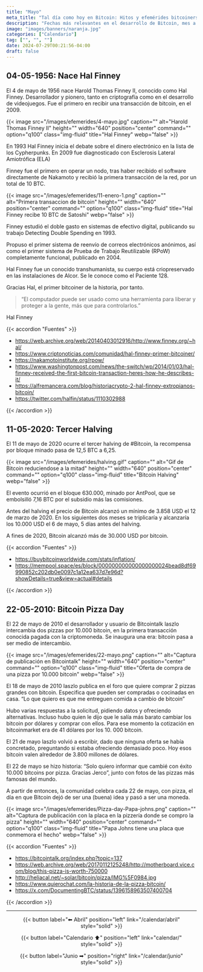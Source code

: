 ```yaml
---
title: "Mayo"
meta_title: "Tal día como hoy en Bitcoin: Hitos y efemérides bitcoiners | Proyecto Bitcoin"
description: "Fechas más relevantes en el desarrollo de Bitcoin, mes a mes"
image: "images/banners/naranja.jpg"
categories: ["Calendario"]
tag: ["", "", ""]
date: 2024-07-29T00:21:56-04:00
draft: false
---
```


## 04-05-1956: Nace Hal Finney

El 4 de mayo de 1956 nace Harold Thomas Finney II, conocido como Hal Finney. Desarrollador y pionero, tanto en criptografía como en el desarrollo de videojuegos. Fue el primero en recibir una transacción de bitcoin, en el 2009.

{{< image src="/images/efemerides/4-mayo.jpg" caption="" alt="Harold Thomas Finney II" height="" width="640" position="center" command="" option="q100" class="img-fluid" title="Hal Finney"  webp="false" >}}

En 1993 Hal Finney inicia el debate sobre el dinero electrónico en la lista de los Cypherpunks. En 2009 fue diagnosticado con Esclerosis Lateral Amiotrófica (ELA)

Finney fue el primero en operar un nodo, tras haber recibido el software directamente de Nakamoto y recibió la primera transacción de la red, por un total de 10 BTC.

{{< image src="/images/efemerides/11-enero-1.png" caption="" alt="Primera transaccion de bitcoin" height="" width="640" position="center" command="" option="q100" class="img-fluid" title="Hal Finney recibe 10 BTC de Satoshi"  webp="false" >}}

Finney estudió el doble gasto en sistemas de efectivo digital, publicando su trabajo Detecting Double Spending en 1993.

Propuso  el primer sistema de reenvío de correos electrónicos anónimos, así como el primer sistema de Prueba de Trabajo Reutilizable (RPoW) completamente funcional, publicado en 2004.

Hal Finney fue un conocido  transhumanista, su cuerpo está criopreservado en las instalaciones de Alcor. Se le conoce como el Paciente 128.

Gracias Hal, el primer bitcoiner de la historia, por tanto.

>“El computador puede ser usado como una herramienta para liberar y proteger a la gente, más que para controlarlos.”

Hal Finney

{{< accordion "Fuentes" >}}

- <https://web.archive.org/web/20140403012916/http://www.finney.org/~hal/>
- <https://www.criptonoticias.com/comunidad/hal-finney-primer-bitcoiner/>
- <https://nakamotoinstitute.org/rpow/>
- <https://www.washingtonpost.com/news/the-switch/wp/2014/01/03/hal-finney-received-the-first-bitcoin-transaction-heres-how-he-describes-it/>
- <https://alfremancera.com/blog/historiacrypto-2-hal-finney-extropianos-bitcoin/>
- <https://twitter.com/halfin/status/1110302988>

{{< /accordion >}}

## 11-05-2020: Tercer Halving

El 11 de mayo de 2020 ocurre el tercer halving de #Bitcoin, la recompensa por bloque minado pasa de 12,5 BTC a 6,25.

{{< image src="/images/efemerides/halving.gif" caption="" alt="Gif de Bitcoin reduciendose a la mitad" height="" width="640" position="center" command="" option="q100" class="img-fluid" title="Bitcoin Halving"  webp="false" >}}

El evento ocurrió en el bloque 630.000, minado por AntPool, que se embolsilló 7,16 BTC por el subsidio más las comisiones.

Antes del halving el precio de Bitcoin alcanzó un mínimo de 3.858 USD el 12 de marzo de 2020. En los siguientes dos meses se triplicaría y alcanzaría los 10.000 USD el 6 de mayo, 5 días antes del halving.

A fines de 2020, Bitcoin alcanzó más de 30.000 USD por bitcoin.

{{< accordion "Fuentes" >}}

- <https://buybitcoinworldwide.com/stats/inflation/>
- <https://mempool.space/es/block/000000000000000000024bead8df69990852c202db0e0097c1a12ea637d7e96d?showDetails=true&view=actual#details>

{{< /accordion >}}

## 22-05-2010: Bitcoin Pizza Day

El 22 de mayo de 2010  el desarrollador y usuario de Bitcointalk laszlo intercambia dos pizzas por 10.000 bitcoin, en la primera transacción conocida pagada con la criptomoneda. Se inaugura una era: bitcoin pasa a ser medio de intercambio.

{{< image src="/images/efemerides/22-mayo.png" caption="" alt="Captura de publicación en Bitcointalk" height="" width="640" position="center" command="" option="q100" class="img-fluid" title="Oferta de compra de una pizza por 10.000 bitcoin"  webp="false" >}}

El 18 de mayo de 2010 laszlo publica en el foro que quiere comprar 2 pizzas grandes con bitcoin. Especifica que pueden ser compradas o cocinadas en casa. “Lo que quiero es que me entreguen comida a cambio de bitcoin”

Hubo varias respuestas a la solicitud, pidiendo datos y ofreciendo alternativas. Incluso hubo quien le dijo que le salía más barato cambiar los bitcoin por dólares y comprar con ellos. Para ese momento la cotización en bitcoinmarket era de 41 dólares por los 10. 000 bitcoin.

El 21 de mayo laszlo volvió a escribir, dado que ninguna oferta se había concretado, preguntando si estaba ofreciendo demasiado poco. Hoy esos bitcoin valen alrededor de 3.800 millones de dólares.

El 22 de mayo se hizo historia: “Solo quiero informar que cambié con éxito 10.000 bitcoins por pizza. Gracias Jerco”, junto con fotos de las pizzas más famosas del mundo.

A partir de entonces, la comunidad celebra cada 22 de mayo, con pizza, el día en que Bitcoin dejó de ser una (buena) idea y pasó a ser una moneda.

{{< image src="/images/efemerides/Pizza-day-Papa-johns.png" caption="" alt="Captura de publicación con la placa en la pizzería donde se compro la pizza" height="" width="640" position="center" command="" option="q100" class="img-fluid" title="Papa Johns tiene una placa que conmemora el hecho"  webp="false" >}}

{{< accordion "Fuentes" >}}

- <https://bitcointalk.org/index.php?topic=137>
- <https://web.archive.org/web/20170112125248/http://motherboard.vice.com/blog/this-pizza-is-worth-750000>
- <http://heliacal.net/~solar/bitcoin/pizza/IMG%5F0984.jpg>
- <https://www.quierochat.com/la-historia-de-la-pizza-bitcoin/>
- <https://x.com/DocumentingBTC/status/1396158963507400704>

{{< /accordion >}}

<hr>

<p><center>
{{< button label="⬅︎ Abril" position="left" link="/calendar/abril" style="solid" >}}

{{< button label="Calendario ⬆︎" position="left" link="calendar/" style="solid" >}}

{{< button label="Junio ➡︎" position="right" link="/calendar/junio" style="solid" >}}
</center></p>
